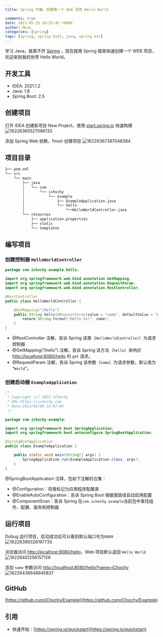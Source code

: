 ```yaml
---
title: Spring 开篇，创建第一个 Web 项目 Hello World

comments: true
date: 2021-05-25 16:25:45 +0800
author: MLeo
categories: [spring] 
tags: [spring, spring boot, java, spring mvc] 
---
```


学习 Java，就离不开 [Spring](https://spring.io) ，现在就用 Spring 框架快速创建一个 WEB 项目，欢迎来到我的世界 Hello World。

## 开发工具

- IDEA: 2021.1.2
- Java: 1.8
- Spring Boot: 2.5

## 创建项目

打开 IDEA 创建新项目 New Project，使用 [start.spring.io](https://start.spring.io) 快速构建
![16226365527086133](https://images.ichochy.com/16226365527086133.png)

添加 Spring Web 依赖，finish 创建项目
![16226367387048384](https://images.ichochy.com/16226367387048384.png)

## 项目目录

```bash
├── pom.xml
└── src
    └── main
        ├── java
        │   └── com
        │       └── ichochy
        │           └── example
        │               ├── ExampleApplication.java
        │               └── hello
        │                   └──HelloWorldController.java
        └── resources
            ├── application.properties
            ├── static
            └── templates
```

## 编写项目

### 创建控制器 `HelloWorldController`

```java
package com.ichochy.example.hello;

import org.springframework.web.bind.annotation.GetMapping;
import org.springframework.web.bind.annotation.RequestParam;
import org.springframework.web.bind.annotation.RestController;

@RestController
public class HelloWorldController {

    @GetMapping("/hello")
    public String hello(@RequestParam(value = "name", defaultValue = "World") String name) {
        return String.format("Hello %s!", name);
    }
}
```

- @RestController 注解，告诉 Spring 该类（`HelloWorldController`）为请求控制器
- @GetMapping(“/hello”) 注解，告诉 Spring 该方法（`hello`）来响应 [http://localhost:8080/hello](http://localhost:8080/hello) 的 `get` 请求。
- @RequestParam 注解，告诉 Spring 该参数（`name`）为请求参数，默认值为 “`World`”。

### 创建启动器 `ExampleApplication`

```java
/*
 * Copyright (c) 2021 iChochy
 * URL:https://ichochy.com
 * Date:2021/06/09 22:07:09
 */

package com.ichochy.example;

import org.springframework.boot.SpringApplication;
import org.springframework.boot.autoconfigure.SpringBootApplication;

@SpringBootApplication
public class ExampleApplication {

    public static void main(String[] args) {
        SpringApplication.run(ExampleApplication.class, args);
    }
}
```

@SpringBootApplication 注释，包如下注解的合集：

- @Configuration：将类标记为应用程序配置类
- @EnableAutoConfiguration：告诉 Spring Boot 根据类路径自动启用配置
- @ComponentScan：告诉 Spring 在`com.ichochy.example`当前包中查找组件、配置、服务和控制器

## 运行项目

Dubug 运行项目，启动成功后可以看到默认端口号为`8080`
![16226399326197735](https://images.ichochy.com/16226399326197735.png)

浏览器访问 [http://localhost:8080/hello](http://localhost:8080/hello)，Web 项目默认返回 `Hello World`
![16226401256157126](https://images.ichochy.com/16226401256157126.png)

添加 `name` 参数访问 [http://localhost:8080/hello?name=iChochy](http://localhost:8080/hello?name=iChochy)
![16226436648645837](https://images.ichochy.com/16226436648645837.png)

## GitHub

[https://github.com/iChochy/Example](https://github.com/iChochy/Example)

## 引用

- 快速开始：[https://spring.io/quickstart](https://spring.io/quickstart)